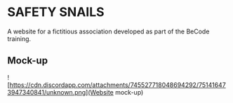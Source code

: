 # __SAFETY SNAILS__

A website for a fictitious association developed as part of the BeCode training.

## __Mock-up__
![https://cdn.discordapp.com/attachments/745527718048694292/751416473947340841/unknown.png](Website mock-up)
